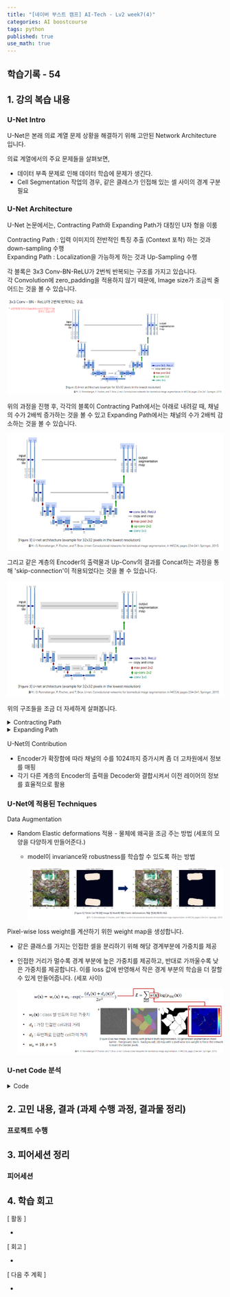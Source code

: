```yaml
---
title: "[네이버 부스트 캠프] AI-Tech - Lv2 week7(4)"
categories: AI boostcourse
tags: python
published: true
use_math: true
---
```


## 학습기록 - 54

## 1. 강의 복습 내용

### U-Net Intro
  
U-Net은 본래 의료 계열 문제 상황을 해결하기 위해 고안된 Network Architecture 입니다.  

의료 계열에서의 주요 문제들을 살펴보면,  

- 데이터 부족 문제로 인해 데이터 학습에 문제가 생긴다.  
- Cell Segmentation 작업의 경우, 같은 클래스가 인접해 있는 셀 사이의 경계 구분 필요

### U-Net Architecture

U-Net 논문에서는, Contracting Path와 Expanding Path가 대칭인 U자 형을 이룸  

Contracting Path : 입력 이미지의 전반적인 특징 추출 (Context 포착) 하는 것과 down-sampling 수행  
Expanding Path : Localization을 가능하게 하는 것과 Up-Sampling 수행  

각 블록은 3x3 Conv-BN-ReLU가 2번씩 반복되는 구조를 가지고 있습니다.  
각 Convolution에 zero_padding을 적용하지 않기 때문에, Image size가 조금씩 줄어드는 것을 볼 수 있습니다.  

  ![Untitled](/assets/images/AI-Images2/lv2_week11_4/img1.png)

위의 과정을 진행 후, 각각의 블록이 Contracting Path에서는 아래로 내려갈 때, 채널의 수가 2배씩 증가하는 것을 볼 수 있고 Expanding Path에서는 채널의 수가 2배씩 감소하는 것을 볼 수 있습니다.  

  ![Untitled](/assets/images/AI-Images2/lv2_week11_4/img2.png)

그리고 같은 계층의 Encoder의 출력물과 Up-Conv의 결과를 Concat하는 과정을 통해 'skip-connection'이 적용되었다는 것을 볼 수 있습니다.  

  ![Untitled](/assets/images/AI-Images2/lv2_week11_4/img3.png)

위의 구조들을 조금 더 자세하게 살펴봅니다.  

<details>
<summary> Contracting Path </summary>
<div markdown="1">

Contracting Path : 이미지 특징 추출

- 3x3 Conv Network + BN + ReLU) x 2
  - zero-padding을 적용하지 않기 때문에 Patch-size가 감소합니다. (572 -> 570 -> 568)
- 2x2 Max pooling (stride = 2)  
  - Feature Map의 크기가 절반으로 감소합니다. (568 -> 284)
- 가장 아래 단계에 왔을 때, Decoder로 넘어가기 전에 채널 수 2배 증가 (512 -> 1024), 증가하면서 첫번째 단계를 반복하기 때문에 size가 감소하게 됩니다.  

</div>
</details>

<details>
<summary> Expanding Path </summary>
<div markdown="1">

Expanding Path : Localization을 가능하게 함.  

- 2x2 Up-Conv 사용 (Transposed Convolution)  
  - Feature Map 크기가 2배 증가
  - 채널의 수를 절반으로 감소 (1/2배)

- Contracting에서 얻은 Feature Map과 Concat 진행 (skip-connection)
  - Contracting에서 얻은 Feature Map은 crop image을 통해서 Image의 size를 맞춰줄 수 있도록 합니다.ㅍㅍ
- (3x3convNet + BN + ReLU) X 2
  - No zero-padding으로 Patch-size가 감소하게 됩니다.  
    (질문) zero-padding을 준다는 얘기인가?

- 마지막 과정은 1x1 conv를 진행해서 output channel은 class 수로 만듭니다.  

  ![Untitled](/assets/images/AI-Images2/lv2_week11_4/img4.png)

</div>
</details>

U-Net의 Contribution  

- Encoder가 확장함에 따라 채널의 수를 1024까지 증가시켜 좀 더 고차원에서 정보를 매핑  
- 각기 다른 계층의 Encoder의 출력을 Decoder와 결합시켜서 이전 레이어의 정보를 효율적으로 활용  

### U-Net에 적용된 Techniques

Data Augmentation  

- Random Elastic deformations 적용 - 물체에 왜곡을 조금 주는 방법 (세포의 모양을 다양하게 만들어준다.)
  - model이 invariance와 robustness를 학습할 수 있도록 하는 방법

    ![Untitled](/assets/images/AI-Images2/lv2_week11_4/img5.png)

Pixel-wise loss weight를 계산하기 위한 weight map을 생성합니다.  

- 같은 클래스를 가지는 인접한 셀을 분리하기 위해 해당 경계부분에 가중치를 제공  
- 인접한 거리가 멀수록 경계 부분에 높은 가중치를 제공하고, 반대로 가까울수록 낮은 가중치를 제공합니다. 이를 loss 값에 반영해서 작은 경계 부분의 학습을 더 잘할 수 있게 만들어줍니다. (세포 사이)

  ![Untitled](/assets/images/AI-Images2/lv2_week11_4/img6.png)


### U-net Code 분석

<details>
<summary> Code </summary>
<div markdown="1">

다음과 같이 각 블록별 Conv는 Convolution-BatchNorm-ReLU를 반복해서 수행합니다.  
코드는 다음과 같이 진행됩니다.  

```python
#Conv
def CBR2d (In_channels, out_channels, kernel_size=3, stride=1, padding=1, bias=True):
    return nn.Sequential(
                        nn.Conv2d(in_channels=in_channels,
                        out_channels=out_channels, 
                        kernel_size=kernel_size,
                        stride=stride,
                        padding=padding,
                        bias=bias),
                        nn.BatchNorm2d(num_features=out_channels),
                        nn.ReLU()
                        )
```

  ![Untitled](/assets/images/AI-Images2/lv2_week11_4/img7.png)

*Encode1*  
해당 코드는 zero-padding, stride=1을 줘서 Image의 size 변화를 만들어 냅니다. (padding을 1로 주는 경우도 있습니다.)  
skip-connection을 위한 Concat할 feature_map은 Max pooling 이전 Conv값인 enc1_2를 output으로 합니다.  

*Encoder2*, *Encoder3*, .. 
Encoder1에서 했던 내용과 유사합니다.  
channel 수를 64 -> 128, 128->256 로 변화시키고 나머지는 동일하게 진행합니다. 나머지 *Encoder4*, *Encoder5* 도 동일하게 진행합니다.  

여기서 주의해야할 점은 skip-connection을 위해서 enc1_2, enc2_2, enc3_2, enc4_2를 저장해야 하기 때문에 Network의 메모리도 무거워질 수 있습니다.  

이후 *Encoder5* 에서는 Decoder로 넘어갈 때, 다시 채널의 크기를 줄이면서 Image의 크기를 늘려야 하는 과정이 포함 됩니다.  
이 때, ConvTranspose2d를 이용해서 Upsampling을 합니다. 이 후, 나머지 decoder들도 Transposed Convolution을 이용해서 Upsampling을 합니다.

  ![Untitled](/assets/images/AI-Images2/lv2_week11_4/img8.png)

Upconv4 이 후, 이전에 저장하고 있었던 enc4_2 이미지를 Concat 해야 합니다.  
하지만 이전에 이론에서 설명했듯이, enc4_2 이미지는 size가 맞지 않기 때문에 'crop_img' 과정을 거쳐야 합니다.  

  ![Untitled](/assets/images/AI-Images2/lv2_week11_4/img9.png)

</div>
</details>




## 2. 고민 내용, 결과 (과제 수행 과정, 결과물 정리)

### 프로젝트 수행

## 3. 피어세션 정리

### 피어세션

## 4. 학습 회고

[ 활동 ]

-

[ 회고 ]

- 

[ 다음 주 계획 ]

- 